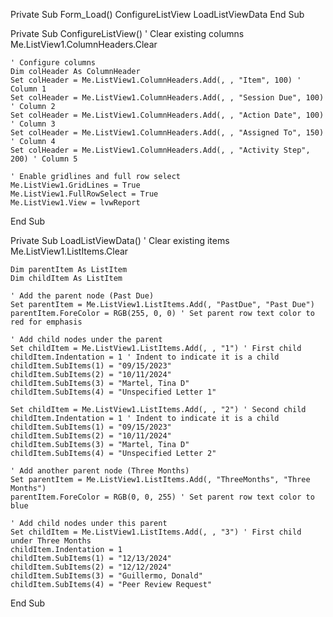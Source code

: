 Private Sub Form_Load()
    ConfigureListView
    LoadListViewData
End Sub

Private Sub ConfigureListView()
    ' Clear existing columns
    Me.ListView1.ColumnHeaders.Clear
    
    ' Configure columns
    Dim colHeader As ColumnHeader
    Set colHeader = Me.ListView1.ColumnHeaders.Add(, , "Item", 100) ' Column 1
    Set colHeader = Me.ListView1.ColumnHeaders.Add(, , "Session Due", 100) ' Column 2
    Set colHeader = Me.ListView1.ColumnHeaders.Add(, , "Action Date", 100) ' Column 3
    Set colHeader = Me.ListView1.ColumnHeaders.Add(, , "Assigned To", 150) ' Column 4
    Set colHeader = Me.ListView1.ColumnHeaders.Add(, , "Activity Step", 200) ' Column 5

    ' Enable gridlines and full row select
    Me.ListView1.GridLines = True
    Me.ListView1.FullRowSelect = True
    Me.ListView1.View = lvwReport
End Sub

Private Sub LoadListViewData()
    ' Clear existing items
    Me.ListView1.ListItems.Clear

    Dim parentItem As ListItem
    Dim childItem As ListItem

    ' Add the parent node (Past Due)
    Set parentItem = Me.ListView1.ListItems.Add(, "PastDue", "Past Due")
    parentItem.ForeColor = RGB(255, 0, 0) ' Set parent row text color to red for emphasis

    ' Add child nodes under the parent
    Set childItem = Me.ListView1.ListItems.Add(, , "1") ' First child
    childItem.Indentation = 1 ' Indent to indicate it is a child
    childItem.SubItems(1) = "09/15/2023"
    childItem.SubItems(2) = "10/11/2024"
    childItem.SubItems(3) = "Martel, Tina D"
    childItem.SubItems(4) = "Unspecified Letter 1"

    Set childItem = Me.ListView1.ListItems.Add(, , "2") ' Second child
    childItem.Indentation = 1 ' Indent to indicate it is a child
    childItem.SubItems(1) = "09/15/2023"
    childItem.SubItems(2) = "10/11/2024"
    childItem.SubItems(3) = "Martel, Tina D"
    childItem.SubItems(4) = "Unspecified Letter 2"

    ' Add another parent node (Three Months)
    Set parentItem = Me.ListView1.ListItems.Add(, "ThreeMonths", "Three Months")
    parentItem.ForeColor = RGB(0, 0, 255) ' Set parent row text color to blue

    ' Add child nodes under this parent
    Set childItem = Me.ListView1.ListItems.Add(, , "3") ' First child under Three Months
    childItem.Indentation = 1
    childItem.SubItems(1) = "12/13/2024"
    childItem.SubItems(2) = "12/12/2024"
    childItem.SubItems(3) = "Guillermo, Donald"
    childItem.SubItems(4) = "Peer Review Request"
End Sub
